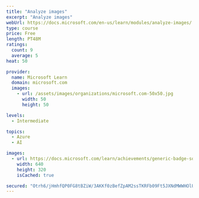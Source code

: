 ```yaml
---
title: "Analyze images"
excerpt: "Analyze images"
webUrl: https://docs.microsoft.com/en-us/learn/modules/analyze-images/
type: course
price: Free
length: PT48M
ratings:
  count: 9
  average: 5
heat: 50

provider:
  name: Microsoft Learn
  domain: microsoft.com
  images:
    - url: /assets/images/organizations/microsoft.com-50x50.jpg
      width: 50
      height: 50

levels:
  - Intermediate

topics:
  - Azure
  - AI

images:
  - url: https://docs.microsoft.com/learn/achievements/generic-badge-social.png
    width: 640
    height: 320
    isCached: true

secured: "Otrh6/jHmhfQP0FG8tBZiW/3AKKf0zBefZpAM2ssTKRFb09Ft5JXNdMWWHOlUQPVpum2K1e/NsIJQ3x5iP3JRYLUZlmB6G+F7HnqSP6vq1emfnN3vqsEzu2TnHyFQ61N5dG4KoIbhcdsIH1OUXVnT0H/SOsQS9s3Hsv/H6LFv6i3GLojBuwJfxsAXn/jxR4C4yxYx8x2QLMBqKu1koSL+ifHF08Eo1VHJ1q25yf2T7cRNDzw5JqbCpOZbf2TF2lpGSTOVr+97NfRcF37asKbgO7LjJSCxbVeVrqYG/IsE8KQqG34B0mscmLb5mjS2k/HVglLkszsc9KKZYWzawRfZmpKPx4pZ+JIhvIqUZlQRaatQPgs1D3y8dxgTGOeRSoD/zGFwX1+3Ub19Ymal9Ud+O4Msn9MMuid55Jz14wPxfY=;lfQo23xzuDJGqQ+Y8YSLrQ=="
---
```


